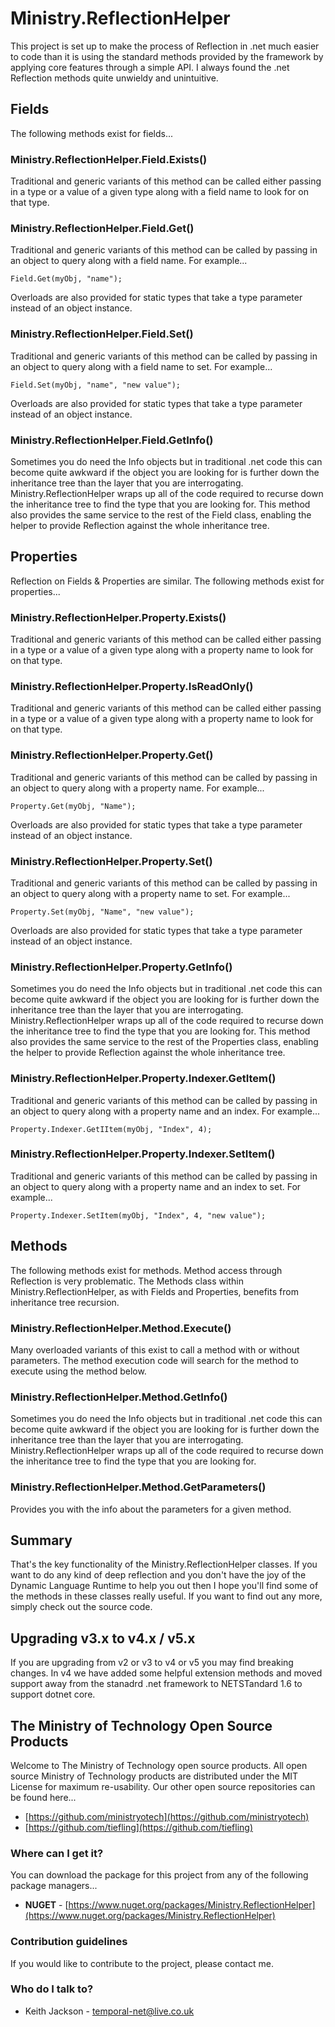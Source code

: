 # Ministry.ReflectionHelper
This project is set up to make the process of Reflection in .net much easier to code than it is using the standard methods provided by the framework by applying core features through a simple API. I always found the .net Reflection methods quite unwieldy and unintuitive.

## Fields
The following methods exist for fields...

### Ministry.ReflectionHelper.Field.Exists()
Traditional and generic variants of this method can be called either passing in a type or a value of a given type along with a field name to look for on that type.

### Ministry.ReflectionHelper.Field.Get()
Traditional and generic variants of this method can be called by passing in an object to query along with a field name. For example...
```
Field.Get(myObj, "name");
```
Overloads are also provided for static types that take a type parameter instead of an object instance.

### Ministry.ReflectionHelper.Field.Set()
Traditional and generic variants of this method can be called by passing in an object to query along with a field name to set. For example...
```
Field.Set(myObj, "name", "new value");
```
Overloads are also provided for static types that take a type parameter instead of an object instance.

### Ministry.ReflectionHelper.Field.GetInfo()
Sometimes you do need the Info objects but in traditional .net code this can become quite awkward if the object you are looking for is further down the inheritance tree than the layer that you are interrogating. Ministry.ReflectionHelper wraps up all of the code required to recurse down the inheritance tree to find the type that you are looking for. This method also provides the same service to the rest of the Field class, enabling the helper to provide Reflection against the whole inheritance tree.

## Properties
Reflection on Fields & Properties are similar. The following methods exist for properties...

### Ministry.ReflectionHelper.Property.Exists()
Traditional and generic variants of this method can be called either passing in a type or a value of a given type along with a property name to look for on that type.

### Ministry.ReflectionHelper.Property.IsReadOnly()
Traditional and generic variants of this method can be called either passing in a type or a value of a given type along with a property name to look for on that type.

### Ministry.ReflectionHelper.Property.Get()
Traditional and generic variants of this method can be called by passing in an object to query along with a property name. For example...
```
Property.Get(myObj, "Name");
```
Overloads are also provided for static types that take a type parameter instead of an object instance.

### Ministry.ReflectionHelper.Property.Set()
Traditional and generic variants of this method can be called by passing in an object to query along with a property name to set. For example...
```
Property.Set(myObj, "Name", "new value");
```
Overloads are also provided for static types that take a type parameter instead of an object instance.

### Ministry.ReflectionHelper.Property.GetInfo()
Sometimes you do need the Info objects but in traditional .net code this can become quite awkward if the object you are looking for is further down the inheritance tree than the layer that you are interrogating. Ministry.ReflectionHelper wraps up all of the code required to recurse down the inheritance tree to find the type that you are looking for. This method also provides the same service to the rest of the Properties class, enabling the helper to provide Reflection against the whole inheritance tree.

### Ministry.ReflectionHelper.Property.Indexer.GetItem()
Traditional and generic variants of this method can be called by passing in an object to query along with a property name and an index. For example...
```
Property.Indexer.GetIItem(myObj, "Index", 4);
```

### Ministry.ReflectionHelper.Property.Indexer.SetItem()
Traditional and generic variants of this method can be called by passing in an object to query along with a property name and an index to set. For example...
```
Property.Indexer.SetItem(myObj, "Index", 4, "new value");
```

## Methods
The following methods exist for methods. Method access through Reflection is very problematic. The Methods class within Ministry.ReflectionHelper, as with Fields and Properties, benefits from inheritance tree recursion.

### Ministry.ReflectionHelper.Method.Execute()
Many overloaded variants of this exist to call a method with or without parameters. The method execution code will search for the method to execute using the method below.

### Ministry.ReflectionHelper.Method.GetInfo()
Sometimes you do need the Info objects but in traditional .net code this can become quite awkward if the object you are looking for is further down the inheritance tree than the layer that you are interrogating. Ministry.ReflectionHelper wraps up all of the code required to recurse down the inheritance tree to find the type that you are looking for.

### Ministry.ReflectionHelper.Method.GetParameters()
Provides you with the info about the parameters for a given method.

## Summary
That's the key functionality of the Ministry.ReflectionHelper classes. If you want to do any kind of deep reflection and you don't have the joy of the Dynamic Language Runtime to help you out then I hope you'll find some of the methods in these classes really useful. If you want to find out any more, simply check out the source code.

## Upgrading v3.x to v4.x / v5.x
If you are upgrading from v2 or v3 to v4 or v5 you may find breaking changes. In v4 we have added some helpful extension methods and moved support away from the stanadrd .net framework to NETSTandard 1.6 to support dotnet core.

## The Ministry of Technology Open Source Products
Welcome to The Ministry of Technology open source products. All open source Ministry of Technology products are distributed under the MIT License for maximum re-usability.
Our other open source repositories can be found here...

* [https://github.com/ministryotech](https://github.com/ministryotech)
* [https://github.com/tiefling](https://github.com/tiefling)

### Where can I get it?
You can download the package for this project from any of the following package managers...

- **NUGET** - [https://www.nuget.org/packages/Ministry.ReflectionHelper](https://www.nuget.org/packages/Ministry.ReflectionHelper)

### Contribution guidelines
If you would like to contribute to the project, please contact me.

### Who do I talk to?
* Keith Jackson - temporal-net@live.co.uk
